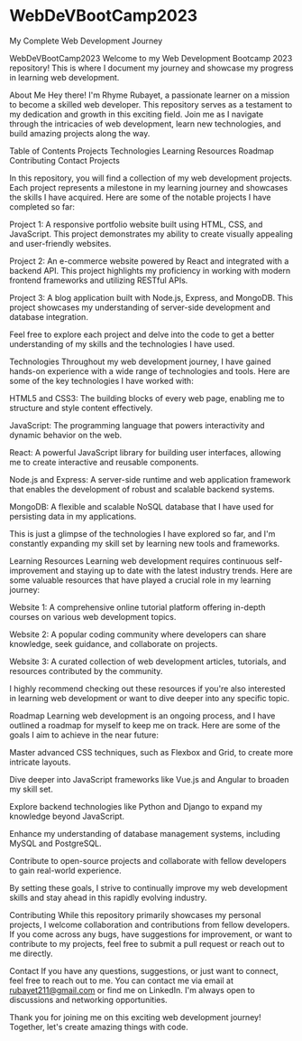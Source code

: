 # WebDeVBootCamp2023
My Complete Web Development Journey

WebDeVBootCamp2023
Welcome to my Web Development Bootcamp 2023 repository! This is where I document my journey and showcase my progress in learning web development.

About Me
Hey there! I'm Rhyme Rubayet, a passionate learner on a mission to become a skilled web developer. This repository serves as a testament to my dedication and growth in this exciting field. Join me as I navigate through the intricacies of web development, learn new technologies, and build amazing projects along the way.

Table of Contents
Projects
Technologies
Learning Resources
Roadmap
Contributing
Contact
Projects

In this repository, you will find a collection of my web development projects. Each project represents a milestone in my learning journey and showcases the skills I have acquired. Here are some of the notable projects I have completed so far:

Project 1: A responsive portfolio website built using HTML, CSS, and JavaScript. This project demonstrates my ability to create visually appealing and user-friendly websites.

Project 2: An e-commerce website powered by React and integrated with a backend API. This project highlights my proficiency in working with modern frontend frameworks and utilizing RESTful APIs.

Project 3: A blog application built with Node.js, Express, and MongoDB. This project showcases my understanding of server-side development and database integration.

Feel free to explore each project and delve into the code to get a better understanding of my skills and the technologies I have used.

Technologies
Throughout my web development journey, I have gained hands-on experience with a wide range of technologies and tools. Here are some of the key technologies I have worked with:

HTML5 and CSS3: The building blocks of every web page, enabling me to structure and style content effectively.

JavaScript: The programming language that powers interactivity and dynamic behavior on the web.

React: A powerful JavaScript library for building user interfaces, allowing me to create interactive and reusable components.

Node.js and Express: A server-side runtime and web application framework that enables the development of robust and scalable backend systems.

MongoDB: A flexible and scalable NoSQL database that I have used for persisting data in my applications.

This is just a glimpse of the technologies I have explored so far, and I'm constantly expanding my skill set by learning new tools and frameworks.

Learning Resources
Learning web development requires continuous self-improvement and staying up to date with the latest industry trends. Here are some valuable resources that have played a crucial role in my learning journey:

Website 1: A comprehensive online tutorial platform offering in-depth courses on various web development topics.

Website 2: A popular coding community where developers can share knowledge, seek guidance, and collaborate on projects.

Website 3: A curated collection of web development articles, tutorials, and resources contributed by the community.

I highly recommend checking out these resources if you're also interested in learning web development or want to dive deeper into any specific topic.

Roadmap
Learning web development is an ongoing process, and I have outlined a roadmap for myself to keep me on track. Here are some of the goals I aim to achieve in the near future:

Master advanced CSS techniques, such as Flexbox and Grid, to create more intricate layouts.

Dive deeper into JavaScript frameworks like Vue.js and Angular to broaden my skill set.

Explore backend technologies like Python and Django to expand my knowledge beyond JavaScript.

Enhance my understanding of database management systems, including MySQL and PostgreSQL.

Contribute to open-source projects and collaborate with fellow developers to gain real-world experience.

By setting these goals, I strive to continually improve my web development skills and stay ahead in this rapidly evolving industry.

Contributing
While this repository primarily showcases my personal projects, I welcome collaboration and contributions from fellow developers. If you come across any bugs, have suggestions for improvement, or want to contribute to my projects, feel free to submit a pull request or reach out to me directly.

Contact
If you have any questions, suggestions, or just want to connect, feel free to reach out to me. You can contact me via email at rubayet211@gmail.com or find me on LinkedIn. I'm always open to discussions and networking opportunities.

Thank you for joining me on this exciting web development journey! Together, let's create amazing things with code.
